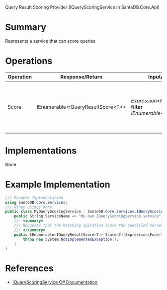 Query Result Scoring Provider (IQueryScoringService in SanteDB.Core.Api)

# Summary
Represents a service that can score queries

# Operations

|Operation|Response/Return|Input/Parameter|Description|
|-|-|-|-|
|Score|IEnumerable&lt;IQueryResultScore&lt;T>>|*Expression&lt;Func&lt;T,Boolean>>* **filter**<br/>*IEnumerable&lt;T>* **results**|Requests that the matching operation score the specified series of results|

# Implementations

None

# Example Implementation
```csharp
/// Example Implementation
using SanteDB.Core.Services;
/// Other usings here
public class MyQueryScoringService : SanteDB.Core.Services.IQueryScoringService { 
	public String ServiceName => "My own IQueryScoringService service";
	/// <summary>
	/// Requests that the matching operation score the specified series of results
	/// </summary>
	public IEnumerable<IQueryResultScore<T>> Score<T>(Expression<Func<T,Boolean>> filter,IEnumerable<T> results){
		throw new System.NotImplementedException();
	}
}
```

# References

* [IQueryScoringService C# Documentation](http://santesuite.org/assets/doc/net/html/T_SanteDB_Core_Services_IQueryScoringService.htm)

